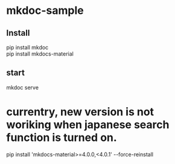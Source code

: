 # mkdoc-sample


## Install
pip install mkdoc  
pip install mkdocs-material

## start

mkdoc serve

# currentry, new version is not woriking when japanese search function is turned on.
pip install 'mkdocs-material>=4.0.0,<4.0.1'  --force-reinstall
